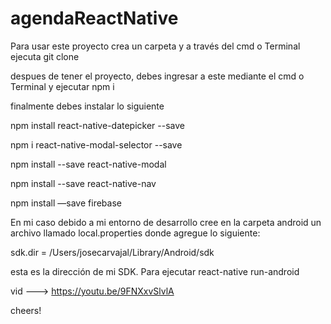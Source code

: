 # agendaReactNative

Para usar este proyecto crea un carpeta y a través del cmd o Terminal ejecuta git clone

despues de tener el proyecto, debes ingresar a este mediante el cmd o Terminal y ejecutar npm i

finalmente debes instalar lo siguiente

npm install react-native-datepicker --save

npm i react-native-modal-selector --save

npm install --save react-native-modal

npm install --save react-native-nav

npm install —save firebase

En mi caso debido a mi entorno de desarrollo cree en la carpeta android un archivo llamado local.properties donde agregue lo siguiente:


sdk.dir = /Users/josecarvajal/Library/Android/sdk

esta es la dirección de mi SDK. Para ejecutar react-native run-android 

vid ---> https://youtu.be/9FNXxvSlvlA

cheers!
